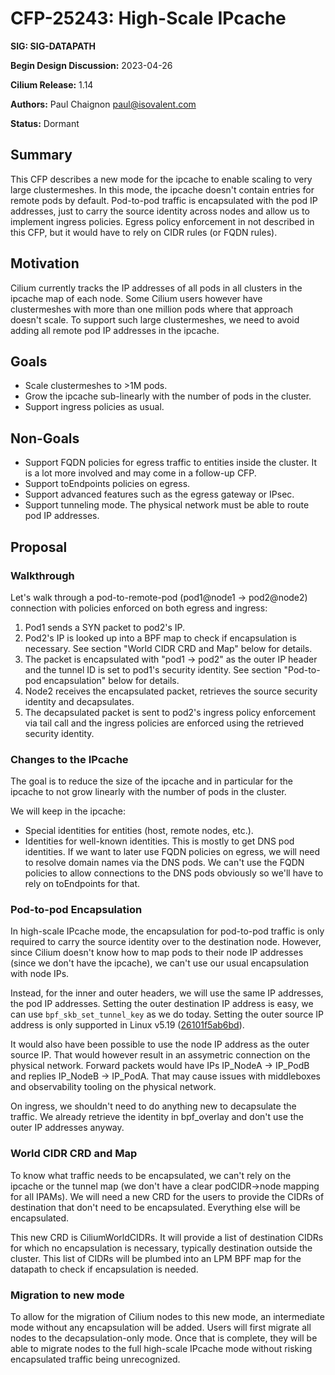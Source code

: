 # CFP-25243: High-Scale IPcache

**SIG: SIG-DATAPATH**

**Begin Design Discussion:** 2023-04-26

**Cilium Release:** 1.14

**Authors:** Paul Chaignon <paul@isovalent.com>

**Status:** Dormant
## Summary

This CFP describes a new mode for the ipcache to enable scaling to very large
clustermeshes. In this mode, the ipcache doesn't contain entries for remote
pods by default. Pod-to-pod traffic is encapsulated with the pod IP addresses,
just to carry the source identity across nodes and allow us to implement
ingress policies. Egress policy enforcement in not described in this CFP, but
it would have to rely on CIDR rules (or FQDN rules).

## Motivation

Cilium currently tracks the IP addresses of all pods in all clusters in the
ipcache map of each node. Some Cilium users however have clustermeshes with
more than one million pods where that approach doesn't scale. To support such
large clustermeshes, we need to avoid adding all remote pod IP addresses in the
ipcache.

## Goals

* Scale clustermeshes to >1M pods.
* Grow the ipcache sub-linearly with the number of pods in the cluster.
* Support ingress policies as usual.

## Non-Goals

* Support FQDN policies for egress traffic to entities inside the cluster. It
  is a lot more involved and may come in a follow-up CFP.
* Support toEndpoints policies on egress.
* Support advanced features such as the egress gateway or IPsec.
* Support tunneling mode. The physical network must be able to route pod IP
  addresses.

## Proposal

### Walkthrough

Let's walk through a pod-to-remote-pod (pod1@node1 -> pod2@node2) connection
with policies enforced on both egress and ingress:

1. Pod1 sends a SYN packet to pod2's IP.
2. Pod2's IP is looked up into a BPF map to check if encapsulation is
   necessary. See section "World CIDR CRD and Map" below for details.
2. The packet is encapsulated with "pod1 -> pod2" as the outer IP header and
   the tunnel ID is set to pod1's security identity. See section "Pod-to-pod
   encapsulation" below for details.
3. Node2 receives the encapsulated packet, retrieves the source security
   identity and decapsulates.
4. The decapsulated packet is sent to pod2's ingress policy enforcement via
   tail call and the ingress policies are enforced using the retrieved security
   identity.

### Changes to the IPcache

The goal is to reduce the size of the ipcache and in particular for the ipcache
to not grow linearly with the number of pods in the cluster.

We will keep in the ipcache:
- Special identities for entities (host, remote nodes, etc.).
- Identities for well-known identities. This is mostly to get DNS pod
  identities. If we want to later use FQDN policies on egress, we will need to
  resolve domain names via the DNS pods. We can't use the FQDN policies to
  allow connections to the DNS pods obviously so we'll have to rely on
  toEndpoints for that.

### Pod-to-pod Encapsulation

In high-scale IPcache mode, the encapsulation for pod-to-pod traffic is only
required to carry the source identity over to the destination node. However,
since Cilium doesn't know how to map pods to their node IP addresses (since
we don't have the ipcache), we can't use our usual encapsulation with node IPs.

Instead, for the inner and outer headers, we will use the same IP addresses,
the pod IP addresses. Setting the outer destination IP address is easy, we can
use `bpf_skb_set_tunnel_key` as we do today. Setting the outer source IP
address is only supported in Linux v5.19
([26101f5ab6bd](https://git.kernel.org/pub/scm/linux/kernel/git/torvalds/linux.git/commit/?id=26101f5ab6bd)).

It would also have been possible to use the node IP address as the outer source
IP. That would however result in an assymetric connection on the physical
network. Forward packets would have IPs IP_NodeA -> IP_PodB and replies
IP_NodeB -> IP_PodA. That may cause issues with middleboxes and observability
tooling on the physical network.

On ingress, we shouldn't need to do anything new to decapsulate the traffic. We
already retrieve the identity in bpf_overlay and don't use the outer IP
addresses anyway.

### World CIDR CRD and Map

To know what traffic needs to be encapsulated, we can't rely on the ipcache or
the tunnel map (we don't have a clear podCIDR->node mapping for all IPAMs). We
will need a new CRD for the users to provide the CIDRs of destination that
don't need to be encapsulated. Everything else will be encapsulated.

This new CRD is CiliumWorldCIDRs. It will provide a list of destination CIDRs
for which no encapsulation is necessary, typically destination outside the
cluster. This list of CIDRs will be plumbed into an LPM BPF map for the
datapath to check if encapsulation is needed.

### Migration to new mode

To allow for the migration of Cilium nodes to this new mode, an intermediate
mode without any encapsulation will be added. Users will first migrate all
nodes to the decapsulation-only mode. Once that is complete, they will be able
to migrate nodes to the full high-scale IPcache mode without risking
encapsulated traffic being unrecognized.
